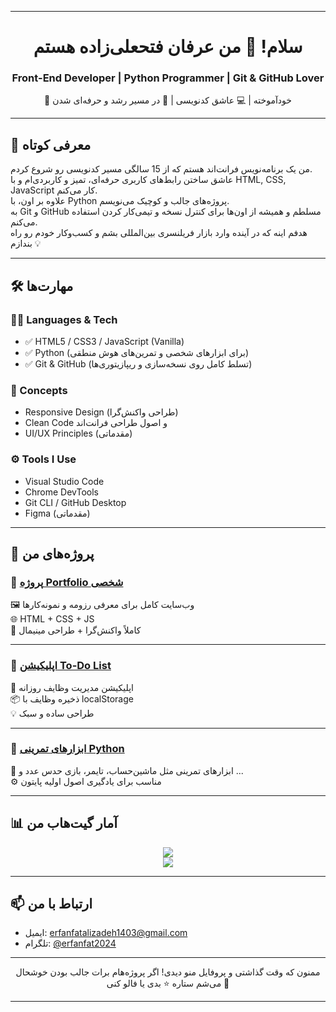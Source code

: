 


---

<!-- Greeting Banner -->
<h1 align="center">سلام! 👋 من عرفان فتحعلی‌زاده هستم</h1>
<h3 align="center">Front-End Developer | Python Programmer | Git & GitHub Lover</h3>

<p align="center">
🧠 خودآموخته | 💻 عاشق کدنویسی | 🚀 در مسیر رشد و حرفه‌ای شدن  
</p>

---

## 🧾 معرفی کوتاه

من یک برنامه‌نویس فرانت‌اند هستم که از 15 سالگی مسیر کدنویسی رو شروع کردم.  
عاشق ساختن رابط‌های کاربری حرفه‌ای، تمیز و کاربردی‌ام و با HTML, CSS, JavaScript کار می‌کنم.  
علاوه بر اون، با Python پروژه‌های جالب و کوچیک می‌نویسم.  
به Git و GitHub مسلطم و همیشه از اون‌ها برای کنترل نسخه و تیمی‌کار کردن استفاده می‌کنم.  
هدفم اینه که در آینده وارد بازار فریلنسری بین‌المللی بشم و کسب‌وکار خودم رو راه بندازم 💡

---

## 🛠️ مهارت‌ها

### 🧑‍💻 Languages & Tech

- ✅ HTML5 / CSS3 / JavaScript (Vanilla)
- ✅ Python (برای ابزارهای شخصی و تمرین‌های هوش منطقی)
- ✅ Git & GitHub (تسلط کامل روی نسخه‌سازی و ریپازیتوری‌ها)

### 🎯 Concepts

- Responsive Design (طراحی واکنش‌گرا)
- Clean Code و اصول طراحی فرانت‌اند
- UI/UX Principles (مقدماتی)

### ⚙ Tools I Use

- Visual Studio Code
- Chrome DevTools
- Git CLI / GitHub Desktop
- Figma (مقدماتی)

---

## 💼 پروژه‌های من

### 🔹 [پروژه Portfolio شخصی](https://github.com/erfanfat2008/my_resome)
🖼 وب‌سایت کامل برای معرفی رزومه و نمونه‌کارها  
🌐 HTML + CSS + JS  
📱 کاملاً واکنش‌گرا + طراحی مینیمال

---

### 🔹 [اپلیکیشن To-Do List](https://github.com/ErfanFatalizadeh/todo-app)
📝 اپلیکیشن مدیریت وظایف روزانه  
📦 ذخیره وظایف با localStorage  
💡 طراحی ساده و سبک

---

### 🔹 [ابزارهای تمرینی Python](https://github.com/ErfanFatalizadeh/python-tools)
🐍 ابزارهای تمرینی مثل ماشین‌حساب، تایمر، بازی حدس عدد و ...  
⚙ مناسب برای یادگیری اصول اولیه پایتون

---

## 📊 آمار گیت‌هاب من

<p align="center">
  <img src="https://github-readme-stats.vercel.app/api?username=ErfanFatalizadeh&show_icons=true&theme=radical" />
  <br />
  <img src="https://github-readme-stats.vercel.app/api/top-langs/?username=ErfanFatalizadeh&layout=compact&theme=radical" />
</p>

---

## 📫 ارتباط با من

- ایمیل: erfanfatalizadeh1403@gmail.com
- تلگرام: [@erfanfat2024](https://t.me/erfanfat2024)  


---

<p align="center">
  ممنون که وقت گذاشتی و پروفایل منو دیدی!  
  اگر پروژه‌هام برات جالب بودن خوشحال می‌شم ستاره ⭐ بدی یا فالو کنی 🙏  
</p>

---


